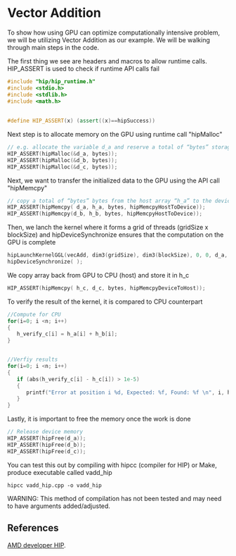 # Vector Addition

To show how using GPU can optimize computationally intensive problem, we will be utilizing Vector Addition as our example.
We will be walking through main steps in the code. 

The first thing we see are headers and macros to allow runtime calls. HIP_ASSERT is used to check if runtime API calls fail 
```c++
#include "hip/hip_runtime.h"                                                    
#include <stdio.h>                                                              
#include <stdlib.h>                                                             
#include <math.h>                                                               
                                                                                
                                                                                
#define HIP_ASSERT(x) (assert((x)==hipSuccess))
```
Next step is to allocate memory on the GPU using runtime call "hipMalloc"

```c++
// e.g. allocate the variable d_a and reserve a total of “bytes” storage for i
HIP_ASSERT(hipMalloc(&d_a, bytes));                                          
HIP_ASSERT(hipMalloc(&d_b, bytes));                                          
HIP_ASSERT(hipMalloc(&d_c, bytes));  
```

Next, we want to transfer the initialized data to the GPU using the API call "hipMemcpy"
```c++
// copy a total of “bytes” bytes from the host array “h_a” to the device array “d_a”
HIP_ASSERT(hipMemcpy( d_a, h_a, bytes, hipMemcpyHostToDevice));             
HIP_ASSERT(hipMemcpy(d_b, h_b, bytes, hipMemcpyHostToDevice));
```

Then, we lanch the kernel where it forms a grid of threads (gridSize x blockSize)
and hipDeviceSynchronize ensures that the computation on the GPU is complete
```c++
hipLaunchKernelGGL(vecAdd, dim3(gridSize), dim3(blockSize), 0, 0, d_a, d_b, d_c, n);
hipDeviceSynchronize( ); 
```

We copy array back from GPU to CPU (host) and store it in h_c
```c++
HIP_ASSERT(hipMemcpy( h_c, d_c, bytes, hipMemcpyDeviceToHost)); 
```

To verify the result of the kernel, it is compared to CPU counterpart
```c++
//Compute for CPU                                                            
for(i=0; i <n; i++)                                                          
{                                                                            
   h_verify_c[i] = h_a[i] + h_b[i];                                            
}                                                                            


//Verfiy results                                                            
for(i=0; i <n; i++)                                                         
{                                                                           
   if (abs(h_verify_c[i] - h_c[i]) > 1e-5)                                     
   {                                                                          
      printf("Error at position i %d, Expected: %f, Found: %f \n", i, h_c[i], d_c[i]);
   }                                                                          
}
```

Lastly, it is important to free the memory once the work is done
```c++                                                                          
// Release device memory                                                    
HIP_ASSERT(hipFree(d_a));                                                   
HIP_ASSERT(hipFree(d_b));                                                   
HIP_ASSERT(hipFree(d_c));
``` 

You can test this out by compiling with hipcc (compiler for HIP) or Make, produce executable called vadd_hip
```
hipcc vadd_hip.cpp -o vadd_hip
```
WARNING: This method of compilation has not been tested and may need to have arguments added/adjusted.

## References 
[AMD developer HIP](https://developer.amd.com/wp-content/resources/ROCm%20Learning%20Centre/chapter3/HIP-Coding-3.pdf).

